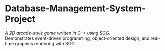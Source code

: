 # Database-Management-System-Project
*A 2D arcade-style game written in C++ using SGG.*  
Demonstrates event-driven programming, object-oriented design, and real-time graphics rendering with SGG.
